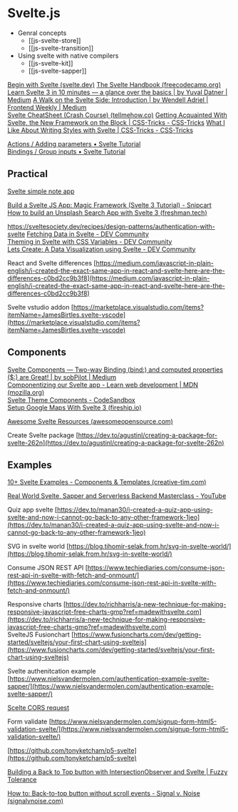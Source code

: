 # Svelte.js


- Genral concepts
	- [[js-svelte-store]]
	- [[js-svelte-transition]]
- Using svelte with native compilers
	- [[js-svelte-kit]]
	- [[js-svelte-sapper]]

[Begin with Svelte (svelte.dev)](https://svelte.dev/docs)
[The Svelte Handbook (freecodecamp.org)](https://www.freecodecamp.org/news/the-svelte-handbook/)
[Learn Svelte 3 in 10 minutes — a glance over the basics | by Yuval Datner | Medium](https://medium.com/@datner/learn-svelte-3-in-10-minutes-a-glance-over-the-basics-f26f84dcd8a5)
[A Walk on the Svelte Side: Introduction | by Wendell Adriel | Frontend Weekly | Medium](https://medium.com/front-end-weekly/a-walk-on-the-svelte-side-introduction-f781fb6308f0)  
[Svelte CheatSheet (Crash Course) (tellmehow.co)](http://www.tellmehow.co/svelte-cheatsheet-crash-course/)
[Getting Acquainted With Svelte, the New Framework on the Block | CSS-Tricks - CSS-Tricks](https://css-tricks.com/getting-acquainted-with-svelte-the-new-framework-on-the-block/)
[What I Like About Writing Styles with Svelte | CSS-Tricks - CSS-Tricks](https://css-tricks.com/what-i-like-about-writing-styles-with-svelte/)


[Actions / Adding parameters • Svelte Tutorial](https://svelte.dev/tutorial/adding-parameters-to-actions)  
[Bindings / Group inputs • Svelte Tutorial](https://svelte.dev/tutorial/group-inputs)

## Practical

[Svelte simple note app](https://medium.com/the-web-tub/making-a-simple-note-app-using-svelte-and-vite-27edfa91a591)

[Build a Svelte JS App: Magic Framework (Svelte 3 Tutorial) - Snipcart](https://snipcart.com/blog/svelte-js-framework-tutorial)  
[How to build an Unsplash Search App with Svelte 3 (freshman.tech)](https://freshman.tech/unsplash-search/)  

https://sveltesociety.dev/recipes/design-patterns/authentication-with-svelte
[Fetching Data in Svelte - DEV Community](https://dev.to/daveturissini/fetching-data-in-svelte-1jpn)  
[Theming in Svelte with CSS Variables - DEV Community](https://dev.to/josef/theming-in-svelte-with-css-variables-53kd)  
[Lets Create: A Data Visualization using Svelte - DEV Community](https://dev.to/pjaerr/lets-create-a-data-visualization-using-svelte-4m6p)  

React and Svelte differences [https://medium.com/javascript-in-plain-english/i-created-the-exact-same-app-in-react-and-svelte-here-are-the-differences-c0bd2cc9b3f8](https://medium.com/javascript-in-plain-english/i-created-the-exact-same-app-in-react-and-svelte-here-are-the-differences-c0bd2cc9b3f8)  
  
Svelte vstudio addon [https://marketplace.visualstudio.com/items?itemName=JamesBirtles.svelte-vscode](https://marketplace.visualstudio.com/items?itemName=JamesBirtles.svelte-vscode)  
  

## Components


[Svelte Components — Two-way Binding (bind:) and computed properties ($:) are Great! | by sobPilot | Medium](https://steveolensky.medium.com/svelte-components-two-way-binding-bind-and-computed-properties-are-great-65306c103fa6)  
[Componentizing our Svelte app - Learn web development | MDN (mozilla.org)](https://developer.mozilla.org/en-US/docs/Learn/Tools_and_testing/Client-side_JavaScript_frameworks/Svelte_components)  
[Svelte Theme Components - CodeSandbox](https://codesandbox.io/s/angry-kapitsa-86li9?file=/ColorPicker.svelte:9-34)  
[Setup Google Maps With Svelte 3 (fireship.io)](https://fireship.io/snippets/setup-google-maps-with-svelte/)  
  
[Awesome Svelte Resources (awesomeopensource.com)](https://awesomeopensource.com/project/ryanatkn/awesome-svelte-resources)  
  
Create Svelte package [https://dev.to/agustinl/creating-a-package-for-svelte-262n](https://dev.to/agustinl/creating-a-package-for-svelte-262n)  
  
  

## Examples

  
[10+ Svelte Examples - Components & Templates (creative-tim.com)](https://www.creative-tim.com/blog/web-development/svelte-examples-components-templates/)  
  
[Real World Svelte, Sapper and Serverless Backend Masterclass - YouTube](https://www.youtube.com/playlist?list=PLCrwuqjmVebK08Cwz_XB55cNKFfFYOMGo)  
  
Quiz app svelte [https://dev.to/manan30/i-created-a-quiz-app-using-svelte-and-now-i-cannot-go-back-to-any-other-framework-1jeo](https://dev.to/manan30/i-created-a-quiz-app-using-svelte-and-now-i-cannot-go-back-to-any-other-framework-1jeo)  
  
SVG in svelte world [https://blog.tihomir-selak.from.hr/svg-in-svelte-world/](https://blog.tihomir-selak.from.hr/svg-in-svelte-world/)  
  
Consume JSON REST API [https://www.techiediaries.com/consume-json-rest-api-in-svelte-with-fetch-and-onmount/](https://www.techiediaries.com/consume-json-rest-api-in-svelte-with-fetch-and-onmount/)  
  
Responsive charts [https://dev.to/richharris/a-new-technique-for-making-responsive-javascript-free-charts-gmp?ref=madewithsvelte.com](https://dev.to/richharris/a-new-technique-for-making-responsive-javascript-free-charts-gmp?ref=madewithsvelte.com)  
SvelteJS Fusionchart [https://www.fusioncharts.com/dev/getting-started/sveltejs/your-first-chart-using-sveltejs](https://www.fusioncharts.com/dev/getting-started/sveltejs/your-first-chart-using-sveltejs)  
  
Svelte authenitcation example [https://www.nielsvandermolen.com/authentication-example-svelte-sapper/](https://www.nielsvandermolen.com/authentication-example-svelte-sapper/)  

[Scelte CORS request](https://stackoverflow.com/questions/72842819/svelte-not-sveltekit-add-cors-allow-origin-in-clients-http-header)
  
  
Form validate [https://www.nielsvandermolen.com/signup-form-html5-validation-svelte/](https://www.nielsvandermolen.com/signup-form-html5-validation-svelte/)  
  
[https://github.com/tonyketcham/p5-svelte](https://github.com/tonyketcham/p5-svelte)  
  
[Building a Back to Top button with IntersectionObserver and Svelte | Fuzzy Tolerance](https://fuzzytolerance.info/blog/2019/11/08/Building-a-Back-to-Top-button-with-IntersectionObserver-and-Svelte/)  
  
[How to: Back-to-top button without scroll events - Signal v. Noise (signalvnoise.com)](https://m.signalvnoise.com/how-to-back-to-top-button-without-scroll-events/)  
  
